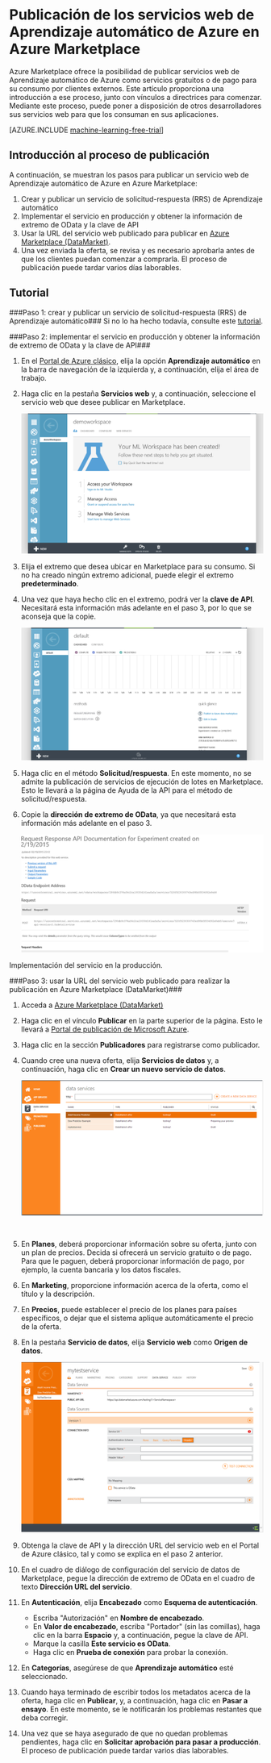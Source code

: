 <properties 
	pageTitle="Publicación de los servicios web de Aprendizaje automático en Azure Marketplace | Microsoft Azure" 
	description="Publicación de un servicio web de Aprendizaje automático de Azure en Azure Marketplace" 
	services="machine-learning" 
	documentationCenter="" 
	authors="LuisCabrer" 
	manager="paulettm" 
	editor="cgronlun"/>

<tags 
	ms.service="machine-learning" 
	ms.workload="data-services" 
	ms.tgt_pltfrm="na" 
	ms.devlang="na" 
	ms.topic="article" 
	ms.date="02/12/2016" 
	ms.author="bharaths"/>

# Publicación de los servicios web de Aprendizaje automático de Azure en Azure Marketplace 

Azure Marketplace ofrece la posibilidad de publicar servicios web de Aprendizaje automático de Azure como servicios gratuitos o de pago para su consumo por clientes externos. Este artículo proporciona una introducción a ese proceso, junto con vínculos a directrices para comenzar. Mediante este proceso, puede poner a disposición de otros desarrolladores sus servicios web para que los consuman en sus aplicaciones.


[AZURE.INCLUDE [machine-learning-free-trial](../../includes/machine-learning-free-trial.md)]

## Introducción al proceso de publicación 

A continuación, se muestran los pasos para publicar un servicio web de Aprendizaje automático de Azure en Azure Marketplace:

1. Crear y publicar un servicio de solicitud-respuesta (RRS) de Aprendizaje automático
2. Implementar el servicio en producción y obtener la información de extremo de OData y la clave de API
3. Usar la URL del servicio web publicado para publicar en [Azure Marketplace (DataMarket)](https://publish.windowsazure.com/workspace/). 
4. Una vez enviada la oferta, se revisa y es necesario aprobarla antes de que los clientes puedan comenzar a comprarla. El proceso de publicación puede tardar varios días laborables. 

## Tutorial
###Paso 1: crear y publicar un servicio de solicitud-respuesta (RRS) de Aprendizaje automático###
 Si no lo ha hecho todavía, consulte este [tutorial](machine-learning-walkthrough-5-publish-web-service.md).

###Paso 2: implementar el servicio en producción y obtener la información de extremo de OData y la clave de API###
1. En el [Portal de Azure clásico](http://manage.windowsazure.com), elija la opción **Aprendizaje automático** en la barra de navegación de la izquierda y, a continuación, elija el área de trabajo. 

2. Haga clic en la pestaña **Servicios web** y, a continuación, seleccione el servicio web que desee publicar en Marketplace.

	![Azure Marketplace][workspace]

3. Elija el extremo que desea ubicar en Marketplace para su consumo. Si no ha creado ningún extremo adicional, puede elegir el extremo **predeterminado**.

4. Una vez que haya hecho clic en el extremo, podrá ver la **clave de API**. Necesitará esta información más adelante en el paso 3, por lo que se aconseja que la copie.

	![Azure Marketplace][apikey]

5. Haga clic en el método **Solicitud/respuesta**. En este momento, no se admite la publicación de servicios de ejecución de lotes en Marketplace. Esto le llevará a la página de Ayuda de la API para el método de solicitud/respuesta.

6. Copie la **dirección de extremo de OData**, ya que necesitará esta información más adelante en el paso 3.

	![Azure Marketplace][odata]




Implementación del servicio en la producción.



###Paso 3: usar la URL del servicio web publicado para realizar la publicación en Azure Marketplace (DataMarket)###

1.  Acceda a [Azure Marketplace (DataMarket)](http://datamarket.azure.com/home) 
2.  Haga clic en el vínculo **Publicar** en la parte superior de la página. Esto le llevará a [Portal de publicación de Microsoft Azure](https://publish.windowsazure.com).
3.  Haga clic en la sección **Publicadores** para registrarse como publicador.
4.	Cuando cree una nueva oferta, elija **Servicios de datos** y, a continuación, haga clic en **Crear un nuevo servicio de datos**. 
 
	![Azure Marketplace][image1]

	<br />


5.	En **Planes**, deberá proporcionar información sobre su oferta, junto con un plan de precios. Decida si ofrecerá un servicio gratuito o de pago. Para que le paguen, deberá proporcionar información de pago, por ejemplo, la cuenta bancaria y los datos fiscales.

6.	En **Marketing**, proporcione información acerca de la oferta, como el título y la descripción.

7.	En **Precios**, puede establecer el precio de los planes para países específicos, o dejar que el sistema aplique automáticamente el precio de la oferta.

8. En la pestaña **Servicio de datos**, elija **Servicio web** como **Origen de datos**.

	![Azure Marketplace][image2]

9.	Obtenga la clave de API y la dirección URL del servicio web en el Portal de Azure clásico, tal y como se explica en el paso 2 anterior.

10.	En el cuadro de diálogo de configuración del servicio de datos de Marketplace, pegue la dirección de extremo de OData en el cuadro de texto **Dirección URL del servicio**.

11. En **Autenticación**, elija **Encabezado** como **Esquema de autenticación**.

	- Escriba "Autorización" en **Nombre de encabezado**.
	- En **Valor de encabezado**, escriba "Portador" (sin las comillas), haga clic en la barra **Espacio** y, a continuación, pegue la clave de API.
	- Marque la casilla **Este servicio es OData**.
	- Haga clic en **Prueba de conexión** para probar la conexión.

12.	En **Categorías**, asegúrese de que **Aprendizaje automático** esté seleccionado.

13. Cuando haya terminado de escribir todos los metadatos acerca de la oferta, haga clic en **Publicar**, y, a continuación, haga clic en **Pasar a ensayo**. En este momento, se le notificarán los problemas restantes que deba corregir.

14. Una vez que se haya asegurado de que no quedan problemas pendientes, haga clic en **Solicitar aprobación para pasar a producción**. El proceso de publicación puede tardar varios días laborables.


[image1]: ./media/machine-learning-publish-web-service-to-azure-marketplace/image1.png
[image2]: ./media/machine-learning-publish-web-service-to-azure-marketplace/image2.png
[workspace]: ./media/machine-learning-publish-web-service-to-azure-marketplace/selectworkspace.png
[apikey]: ./media/machine-learning-publish-web-service-to-azure-marketplace/apikey.png
[odata]: ./media/machine-learning-publish-web-service-to-azure-marketplace/odata.png
 

<!---HONumber=AcomDC_0218_2016-->